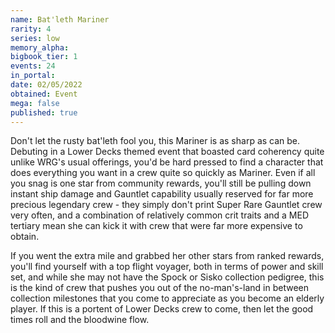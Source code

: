 ```yaml
---
name: Bat'leth Mariner
rarity: 4
series: low
memory_alpha:
bigbook_tier: 1
events: 24
in_portal:
date: 02/05/2022
obtained: Event
mega: false
published: true
---
```


Don't let the rusty bat'leth fool you, this Mariner is as sharp as can be. Debuting in a Lower Decks themed event that boasted card coherency quite unlike WRG's usual offerings, you'd be hard pressed to find a character that does everything you want in a crew quite so quickly as Mariner. Even if all you snag is one star from community rewards, you'll still be pulling down instant ship damage and Gauntlet capability usually reserved for far more precious legendary crew - they simply don't print Super Rare Gauntlet crew very often, and a combination of relatively common crit traits and a MED tertiary mean she can kick it with crew that were far more expensive to obtain.

If you went the extra mile and grabbed her other stars from ranked rewards, you'll find yourself with a top flight voyager, both in terms of power and skill set, and while she may not have the Spock or Sisko collection pedigree, this is the kind of crew that pushes you out of the no-man's-land in between collection milestones that you come to appreciate as you become an elderly player. If this is a portent of Lower Decks crew to come, then let the good times roll and the bloodwine flow.
